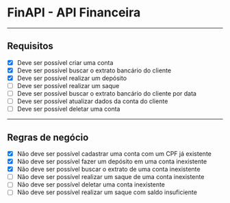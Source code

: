 # FinAPI - API Financeira

---

## Requisitos

- [x] Deve ser possível criar uma conta
- [x] Deve ser possível buscar o extrato bancário do cliente
- [x] Deve ser possível realizar um depósito
- [ ] Deve ser possível realizar um saque
- [ ] Deve ser possível buscar o extrato bancário do cliente por data
- [ ] Deve ser possível atualizar dados da conta do cliente
- [ ] Deve ser possível deletar uma conta

---

## Regras de negócio

- [x] Não deve ser possível cadastrar uma conta com um CPF já existente
- [x] Não deve ser possível fazer um depósito em uma conta inexistente
- [x] Não deve ser possível buscar o extrato de uma conta inexistente
- [ ] Não deve ser possível realizar um saque de uma conta inexistente
- [ ] Não deve ser possível deletar uma conta inexistente
- [ ] Não deve ser possível realizar um saque com saldo insuficiente